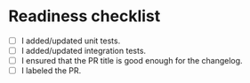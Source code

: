 # Readiness checklist

-   [ ] I added/updated unit tests.
-   [ ] I added/updated integration tests.
-   [ ] I ensured that the PR title is good enough for the changelog.
-   [ ] I labeled the PR.
